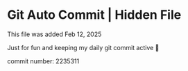 # Git Auto Commit | Hidden File

This file was added Feb 12, 2025

Just for fun and keeping my daily git commit active 🤪

commit number: 2235311
